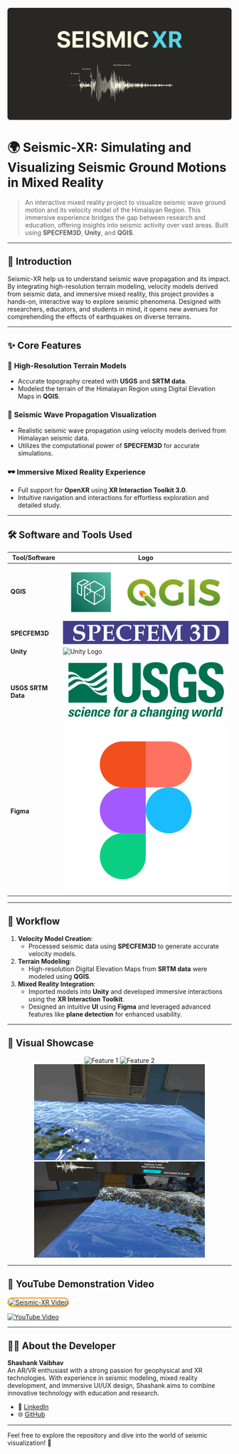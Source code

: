 ![Banner](https://github.com/Shashank-Vaibhav/Shashank-Vaibhav/blob/52fc00d4ee8ec6366efef4c6f799f2312fc978c9/Assets/gitHubReadme/Readme%20Banner.png)

# 🌍 **Seismic-XR: Simulating and Visualizing Seismic Ground Motions in Mixed Reality**

> An interactive mixed reality project to visualize seismic wave ground motion and its velocity model of the Himalayan Region. This immersive experience bridges the gap between research and education, offering insights into seismic activity over vast areas. Built using **SPECFEM3D**, **Unity**, and **QGIS**.

---

## 📝 **Introduction**
Seismic-XR help us to understand seismic wave propagation and its impact. By integrating high-resolution terrain modeling, velocity models derived from seismic data, and immersive mixed reality, this project provides a hands-on, interactive way to explore seismic phenomena. Designed with researchers, educators, and students in mind, it opens new avenues for comprehending the effects of earthquakes on diverse terrains.

---

## ✨ **Core Features**

### 🚀 **High-Resolution Terrain Models**
- Accurate topography created with **USGS** and **SRTM data**.
- Modeled the terrain of the Himalayan Region using Digital Elevation Maps in **QGIS**.

### 🌊 **Seismic Wave Propagation Visualization**
- Realistic seismic wave propagation using velocity models derived from Himalayan seismic data.
- Utilizes the computational power of **SPECFEM3D** for accurate simulations.

### 🕶️ **Immersive Mixed Reality Experience**
- Full support for **OpenXR** using **XR Interaction Toolkit 3.0**.
- Intuitive navigation and interactions for effortless exploration and detailed study.

---

## 🛠️ **Software and Tools Used**
<div align="center">

| Tool/Software | Logo |
| ------------- | ----- |
| **QGIS**      | ![QGIS Logo](https://github.com/Shashank-Vaibhav/Shashank-Vaibhav/blob/604557565510757bfdd9dc29205f939fa18aa4bf/Assets/gitHubReadme/qgis.png) |
| **SPECFEM3D** | ![SPECFEM Logo](https://github.com/Shashank-Vaibhav/Shashank-Vaibhav/blob/604557565510757bfdd9dc29205f939fa18aa4bf/Assets/gitHubReadme/specfem_3d_globe-cover%202.png) |
| **Unity**     | ![Unity Logo](https://upload.wikimedia.org/wikipedia/commons/1/19/Unity_Technologies_logo.svg) |
| **USGS SRTM Data** | ![USGS Logo](https://github.com/Shashank-Vaibhav/Shashank-Vaibhav/blob/604557565510757bfdd9dc29205f939fa18aa4bf/Assets/gitHubReadme/USGS_logo_green.svg.png) |
| **Figma** | ![Figma](https://github.com/Shashank-Vaibhav/Shashank-Vaibhav/blob/604557565510757bfdd9dc29205f939fa18aa4bf/Assets/gitHubReadme/figma-logo-512.webp) |

</div>

---

## 🔄 **Workflow**
1. **Velocity Model Creation**:
   - Processed seismic data using **SPECFEM3D** to generate accurate velocity models.
2. **Terrain Modeling**:
   - High-resolution Digital Elevation Maps from **SRTM data** were modeled using **QGIS**.
3. **Mixed Reality Integration**:
   - Imported models into **Unity** and developed immersive interactions using the **XR Interaction Toolkit**.
   - Designed an intuitive **UI** using **Figma** and leveraged advanced features like **plane detection** for enhanced usability.

---

## 📸 **Visual Showcase**
<p align="center">
  <img src="https://github.com/Shashank-Vaibhav/Shashank-Vaibhav/blob/7b1bcf9e9d8a78dfe983751a3488c85c6324156d/Assets/ResizedGifs2/2.gif" alt="Feature 1" width="384" height="216">
  <img src="https://github.com/Shashank-Vaibhav/Shashank-Vaibhav/blob/7b1bcf9e9d8a78dfe983751a3488c85c6324156d/Assets/ResizedGifs2/3.gif" alt="Feature 2" width="384" height="216">
  <img src="https://github.com/Shashank-Vaibhav/Shashank-Vaibhav/blob/7b1bcf9e9d8a78dfe983751a3488c85c6324156d/Assets/ResizedGifs2/4.gif" alt="Feature 3" width="384" height="216">
  <img src="https://github.com/Shashank-Vaibhav/Shashank-Vaibhav/blob/7b1bcf9e9d8a78dfe983751a3488c85c6324156d/Assets/ResizedGifs2/5.gif" alt="Feature 4" width="384" height="216">
</p>

---

## 🎥 **YouTube Demonstration Video**
<a href="https://youtu.be/aJrw8ewi298?feature=shared">
  <img src="https://github.com/Shashank-Vaibhav/Shashank-Vaibhav/blob/4b55c0342a033489c12c53bc7986d91165058d99/Assets/ResizedGifs2/1.gif" alt="Seismic-XR Video" width="720" height="360" style="border-radius: 15px; border: 2px solid #FF8800;">
</a>

[![YouTube Video](https://img.shields.io/badge/YouTube-Watch%20Demo-red?style=for-the-badge&logo=youtube)](https://youtu.be/aJrw8ewi298?feature=shared)


---

## 👨‍💻 **About the Developer**
**Shashank Vaibhav**  
An AR/VR enthusiast with a strong passion for geophysical and XR technologies. With experience in seismic modeling, mixed reality development, and immersive UI/UX design, Shashank aims to combine innovative technology with education and research.  
- 🔗 [LinkedIn](https://www.linkedin.com/in/shashank-vaibhav/)
- 🌐 [GitHub](https://github.com/Shashank-Vaibhav)

---

Feel free to explore the repository and dive into the world of seismic visualization! 🚀

